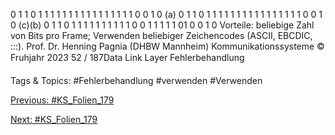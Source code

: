 0 1 1 0 1 1 1 1 1 1 1 1 1 1 1 1 1 1 1 1 0 0 1 0 (a)
0 1 1 0 1 1 1 1 1 1 1 1 1 1 1 1 1 1 1 1 0 0 1 0 (c)(b) 0 1 1 0 1 1 1 1 1 1 1 1 1 1 0 0 1 1 1 1 1 01 0 0 1 0
Vorteile: beliebige Zahl von Bits pro Frame; Verwenden beliebiger Zeichencodes
(ASCII, EBCDIC, :::).
Prof. Dr. Henning Pagnia (DHBW Mannheim) Kommunikationssysteme © Fruhjahr 2023 52 / 187Data Link Layer Fehlerbehandlung

   Tags & Topics:
   #Fehlerbehandlung
   #verwenden
   #Verwenden

[Previous: #KS_Folien_179](KS_Folien_179.md)

[Next: #KS_Folien_179](KS_Folien_179.md)